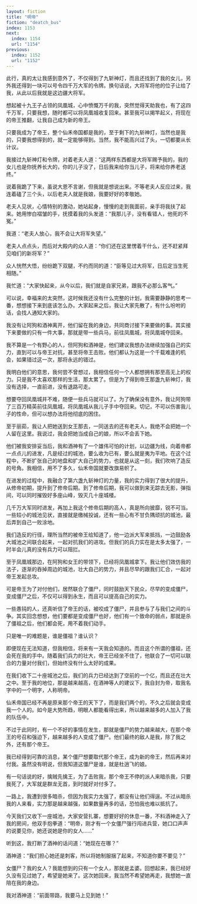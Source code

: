 ```yaml
---
layout: fiction
title: "明帝"
fiction: "deatch_bus"
index: 1153
next:
  index: 1154
  url: "1154"
previous:
  index: 1152
  url: "1152"
---
```

此行，真的太让我感到意外了，不仅得到了九斩神灯，而且还找到了我的女儿，另外我还得到一块可以号令四千万大军的令牌。换句话说，大将军将他的位子让给了我，从此以后我就是这边疆大将军。

想起被十九王子占领的凤凰城，心中愤慨万千的我，突然觉得天助我也，有了这四千万军，只要我想，随时都可以将凤凰城收复回来。甚至我可以揭竿起义，将现在的帝王推翻，让我自己成为新的帝王。

只要我成为了帝王，整个仙禾帝国都是我的，至于剩下的九斩神灯，当然也是我的，只要我想得到的，就一定能够得到。当然，我不能高兴过了头，一切都要从长计议。

我接过九斩神灯和令牌，对着老夫人道：“这两样东西都是大将军赐予我的，我的女儿也是你抚养长大的，你的儿子没了，日后我来给你当儿子，将来给你养老送终。”

说着我跪了下来，虽说大恩不言谢，但我就是想说出来。不等老夫人反应过来，我连着磕了三个头，以后老夫人就是我娘，我要好好的孝敬她。

老夫人见状，心情特别的激动，她站起身，慢慢的走到我面前，亲手将我扶了起来。她用惨白褶皱的手，抚摸着我的头发道：“我那儿子，没有看错人，他死的不冤。”

我道：“老夫人放心，我不会让大将军失望。”

老夫人点点头，而后对大殿内的众人道：“你们还在这里愣着干什么，还不赶紧拜见咱们的新将军？”

众人恍然大悟，纷纷跪下双腿，不约而同的道：“臣等见过大将军，日后定当生死相随。”

我忙道：“大家快起来，从今以后，我们就是自家兄弟，跟我不必那么客气。”

可以说，幸福来的太突然，这时候我还没有什么完整的计划，我需要静静的思考一番，想想接下来到底该怎么办。大家起来之后，我让大家先散了，有什么吩咐的话，会找人通知大家的。

我没有让阿狗和酒神离开，他们留在我的身边，共同商讨接下来要做的事。其实接下来要做的只有一件大事，那就是带一些兵马，前往凤凰城，将凤凰城夺回来。

我不算是一个有野心的人，但阿狗和酒神是，他们建议我想办法继续加强自己的实力，直到可以与帝王对抗，甚至将帝王击败。他们都认为这是一个千载难逢的机会，如果错过这一次，那将永远的错过。

我明白他们的意思，我何尝不曾想过，我相信任何一个人都想拥有那至高无上的权力。只是我不太喜欢那样的生活，那太累了。但是为了得到帝王那盏九斩神灯，我没有选择，一直前进，没有退路可走。

想要夺回凤凰城并不难，随便一些兵马就可以了。为了确保没有意外，我让阿狗带了三百万精英前往凤凰城，将凤凰城从我儿子手中夺回来。切记，不可以伤害我儿子的性命，但可以想办法将他彻底的困住。

至于丽茹，我让人把她送到女王那去，一同送去的还有老夫人，我绝不会把她一个人留在这里。我说过，我会把她当成自己的娘，所以不会丢下她。

他们被我安排妥当后，我和酒神有了一个雄伟可怕的计划，以边疆为线，向着帝都一点点儿的进发，凡是经过的城池，要么收为已有，要么就是夷为平地。在这个过程中，不断扩张自己的地盘和扩大自己的势力，也就是从这一刻，我们吹响了造反的号角。我相信，用不了多久，仙禾帝国就要改旗易帜了。

在进发的过程中，我融合了第六盏九斩神灯的力量，我的实力得到了很大的提升，从修帝初期，提升到了修帝后期。到了修帝后期，我可以做到来无踪去无影，弹指间，可以同时摧毁好多座山峰，毁灭几十座城楼。

几千万大军同时进发，再加上我这个修帝后期的高人，真是所向披靡，锐不可当。一些较小的城池见状，直接就是缴械投诚，还有一些心有不甘负隅顽抗的城池，最后弄到自己一败涂地。

我们造反的行径，理所当然的被帝王给知道了，他一边派大军来抵挡，一边鼓励各大城池之间联合起来，一起对抗我们的进攻。但我们的兵力实在是太多太强了，一时半会儿真的没有兵力可以阻拦。

至于凤凰城那边，在阿狗和女王的带领下，已经将凤凰城拿下。我让他们效仿我的法子，逐渐的吞掉周边的城池，壮大自己的势力，并且尽早的跟我们汇合，一起对帝王发起总攻。

可是帝王为了对付他们，居然联合了僵尸，同时鼓励天下民众，尽早的变成僵尸，变成僵尸之后，不仅可以得到永生，而且可以提高自己的实力。

一些愚钝的人，还真听信了帝王的话，被咬成了僵尸，并且参与了与我们之间的斗争。其实回念想想，他们要都是变成僵尸也好，他们有一个致命的弱点，那就是杀了僵祖之后，他们都会死，用不着我们动手。

只是唯一的难题是，谁是僵祖？谁认识？

即便现在无法知道，但我相信，将来有一天我会知道的。而且这个所谓的僵祖，还会死在我的手中。随着我们兵力的壮大，帝王已经坐不住了，他联合了一切可以联合的力量对付我们，但始终没有什么太好的成果。

在我们收下二十座城池之后，我们的兵力已经达到了空前的一个亿，而且还在壮大之中。至于我的地位，那是越来越高，在酒神等人的建议下，我自封为帝，取我名字中的一个明字，人称明帝。

仙禾帝国已经不再是原来那个帝王的天下了，而是我们两个的，不久之后就会变成我一个人的。如今是大势所趋，明眼人都能看得出来，所以越来越多的人加入了我的队伍中。

不过于此同时，有一个不好的事情在发生，那就是僵尸的势力越来越大，在那个帝王的号召和强迫下，越来越多的人变成了僵尸。他们最终的敌人是我，除了我之外，还有那个帝王。

我已经得到可靠的消息，某个僵尸想要取代那个帝王，成为新的帝王，然后再来对付我。虽然没有明说，但我知道这僵尸是谁，就是杜逍飞的娘。

有一句话说的好，擒贼先擒王，为了击败我，那个帝王不停的派人来暗杀我，只要我死了，大军就是群龙无首，到时就好对付多了。

一路上，我遭到很多暗杀，但因为我实力太强了，都没有让他们得逞。不过从暗杀我的人来看，实力那是越来越强，如果数量再多的话，恐怕我也难以抵抗了。

今天我们又收下一座城池，大家安营扎寨，想要好好的休息一番，不料酒神走入了我的房间，他双手抱拳道：“明帝，刚才有一个女僵尸强行闯进兵营，她口口声声的说要见你，她还说她是你的女人……”

听到这，我打断了酒神的话问道：“她现在在哪？”

酒神道：“我们担心她还是刺客，所以将她制服捆了起来，不知道你要不要见？”

女僵尸？我的女人？我能想到的只有一个女人，那就是孟婆。回想起来，我已经好久没有见过她了，希望是她来了。这次她回来，我当然不希望她再走，我想她一直陪在我的身边。

我对酒神道：“前面带路，我要马上见到她！”